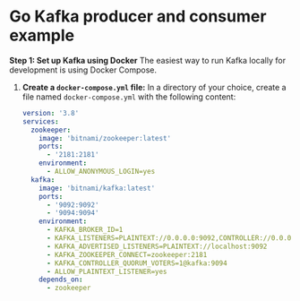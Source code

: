 # Go Kafka producer and consumer example

**Step 1: Set up Kafka using Docker**
The easiest way to run Kafka locally for development is using Docker Compose.
1.  **Create a `docker-compose.yml` file:** In a directory of your choice, create a file named `docker-compose.yml` with the following content:

    ```yaml
    version: '3.8'
    services:
      zookeeper:
        image: 'bitnami/zookeeper:latest'
        ports:
          - '2181:2181'
        environment:
          - ALLOW_ANONYMOUS_LOGIN=yes
      kafka:
        image: 'bitnami/kafka:latest'
        ports:
          - '9092:9092'
          - '9094:9094'
        environment:
          - KAFKA_BROKER_ID=1
          - KAFKA_LISTENERS=PLAINTEXT://0.0.0.0:9092,CONTROLLER://0.0.0.0:9094
          - KAFKA_ADVERTISED_LISTENERS=PLAINTEXT://localhost:9092
          - KAFKA_ZOOKEEPER_CONNECT=zookeeper:2181
          - KAFKA_CONTROLLER_QUORUM_VOTERS=1@kafka:9094
          - ALLOW_PLAINTEXT_LISTENER=yes
        depends_on:
          - zookeeper
    ```
